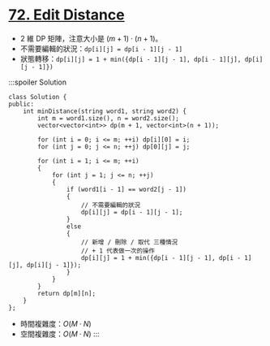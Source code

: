 # [72\. Edit Distance](https://leetcode.com/problems/edit-distance/)

- 2 維 DP 矩陣，注意大小是 $(m + 1) \cdot (n + 1)$。
- 不需要編輯的狀況：`dp[i][j] = dp[i - 1][j - 1]`
- 狀態轉移：`dp[i][j] = 1 + min({dp[i - 1][j - 1], dp[i - 1][j], dp[i][j - 1]})`

:::spoiler Solution
```cpp=
class Solution {
public:
    int minDistance(string word1, string word2) {
        int m = word1.size(), n = word2.size();
        vector<vector<int>> dp(m + 1, vector<int>(n + 1));

        for (int i = 0; i <= m; ++i) dp[i][0] = i;
        for (int j = 0; j <= n; ++j) dp[0][j] = j;
        
        for (int i = 1; i <= m; ++i)
        {
            for (int j = 1; j <= n; ++j)
            {
                if (word1[i - 1] == word2[j - 1])
                {
                    // 不需要編輯的狀況
                    dp[i][j] = dp[i - 1][j - 1];
                }
                else
                {
                    // 新增 / 刪除 / 取代 三種情況
                    // + 1 代表做一次的操作
                    dp[i][j] = 1 + min({dp[i - 1][j - 1], dp[i - 1][j], dp[i][j - 1]});
                }
            }
        }
        return dp[m][n];
    }
};
```
- 時間複雜度：$O(M \cdot N)$
- 空間複雜度：$O(M \cdot N)$
:::
